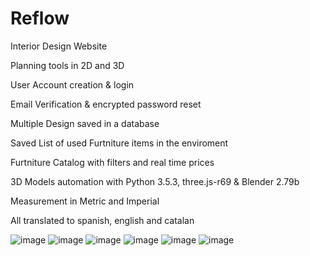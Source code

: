 # Reflow
Interior Design Website

Planning tools in 2D and 3D

User Account creation & login

Email Verification & encrypted password reset

Multiple Design saved in a database

Saved List of used Furtniture items in the enviroment

Furtniture Catalog with filters and real time prices

3D Models automation with Python 3.5.3, three.js-r69 & Blender 2.79b

Measurement in Metric and Imperial

All translated to spanish, english and catalan

![image](https://user-images.githubusercontent.com/49490716/233591271-93cd013b-a1f1-4160-b2a9-ca32e4e5ab4f.png)
![image](https://user-images.githubusercontent.com/49490716/233591296-1d949912-0e1c-49df-953c-a589522cdedb.png)
![image](https://user-images.githubusercontent.com/49490716/233591311-966f83d3-232f-4f75-978c-80d70cb69140.png)
![image](https://user-images.githubusercontent.com/49490716/233591322-d83d2841-5094-4a76-8309-0c18eccc9f77.png)
![image](https://user-images.githubusercontent.com/49490716/233591344-3034891e-3063-46aa-9016-a5cf5d5c5849.png)
![image](https://user-images.githubusercontent.com/49490716/233591354-cbb31084-97c1-47fa-9bf4-7887fab48deb.png)
